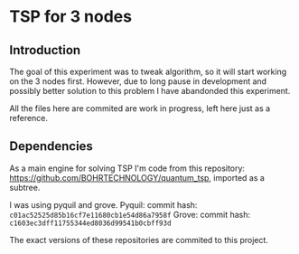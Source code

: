 # TSP for 3 nodes

## Introduction

The goal of this experiment was to tweak algorithm, so it will start working on the 3 nodes first.
However, due to long pause in development and possibly better solution to this problem I have abandonded this experiment.

All the files here are commited are work in progress, left here just as a reference.

## Dependencies

As a main engine for solving TSP I'm code from this repository: https://github.com/BOHRTECHNOLOGY/quantum_tsp, imported as a subtree.

I was using pyquil and grove.
Pyquil: commit hash: `c01ac52525d85b16cf7e11680cb1e54d86a7958f`
Grove: commit hash: `c1603ec3dff11755344ed8036d99541b0cbff93d`

The exact versions of these repositories are commited to this project.





